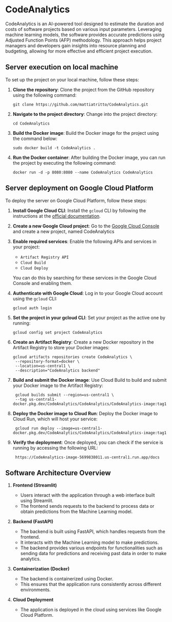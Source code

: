 # CodeAnalytics

CodeAnalytics is an AI-powered tool designed to estimate the duration and costs of software projects based on various input parameters. Leveraging machine learning models, the software provides accurate predictions using Adjusted Function Points (AFP) methodology. This approach helps project managers and developers gain insights into resource planning and budgeting, allowing for more effective and efficient project execution.

## Server execution on local machine

To set up the project on your local machine, follow these steps:

1. **Clone the repository**:
   Clone the project from the GitHub repository using the following command:

   ```
   git clone https://github.com/mattiatritto/CodeAnalytics.git
   ```
   
   
2. **Navigate to the project directory**: Change into the project directory:

   ```
   cd CodeAnalytics
   ```

3. **Build the Docker image**: Build the Docker image for the project using the command below:

   ```
   sudo docker build -t CodeAnalytics .
   ```

4. **Run the Docker container**: After building the Docker image, you can run the project by executing the following command:

   ```
   docker run -d -p 8080:8080 --name CodeAnalytics CodeAnalytics
   ```

## Server deployment on Google Cloud Platform

To deploy the server on Google Cloud Platform, follow these steps:

1. **Install Google Cloud CLI**:
   Install the `gcloud` CLI by following the instructions at the [official documentation](https://cloud.google.com/sdk/docs/install).

2. **Create a new Google Cloud project**:
   Go to the [Google Cloud Console](https://console.cloud.google.com/) and create a new project, named CodeAnalytics

3. **Enable required services**:
   Enable the following APIs and services in your project:
   
   - `Artifact Registry API`
   - `Cloud Build`
   - `Cloud Deploy`

   You can do this by searching for these services in the Google Cloud Console and enabling them.

4. **Authenticate with Google Cloud**:
   Log in to your Google Cloud account using the `gcloud` CLI:

   ```
   gcloud auth login
   ```
   
4. **Set the project in your gcloud CLI**:
   Set your project as the active one by running:

   ```
   gcloud config set project CodeAnalytics
   ```

6. **Create an Artifact Registry**:
   Create a new Docker repository in the Artifact Registry to store your Docker images:

   ```
   gcloud artifacts repositories create CodeAnalytics \
    --repository-format=docker \
    --location=us-central1 \
    --description="CodeAnalytics backend"
   ```

6. **Build and submit the Docker image**: 
   Use Cloud Build to build and submit your Docker image to the Artifact Registry:

   ```
    gcloud builds submit --region=us-central1 \
    --tag us-central1-docker.pkg.dev/CodeAnalytics/CodeAnalytics/CodeAnalytics-image:tag1
   ```

7. **Deploy the Docker image to Cloud Run**: 
   Deploy the Docker image to Cloud Run, which will host your service:

   ```
    gcloud run deploy --image=us-central1-docker.pkg.dev/CodeAnalytics/CodeAnalytics/CodeAnalytics-image:tag1
   ```

8. **Verify the deployment**: 
   Once deployed, you can check if the service is running by accessing the following URL:

   ```
    https://CodeAnalytics-image-5699838011.us-central1.run.app/docs
   ```


## Software Architecture Overview

1. **Frontend (Streamlit)**
   - Users interact with the application through a web interface built using Streamlit.
   - The frontend sends requests to the backend to process data or obtain predictions from the Machine Learning model.

2. **Backend (FastAPI)**
   - The backend is built using FastAPI, which handles requests from the frontend.
   - It interacts with the Machine Learning model to make predictions.
   - The backend provides various endpoints for functionalities such as sending data for predictions and receiving past data in order to make analytics.

3. **Containerization (Docker)**
   - The backend is containerized using Docker.
   - This ensures that the application runs consistently across different environments.

4. **Cloud Deployment**
   - The application is deployed in the cloud using services like Google Cloud Platform.